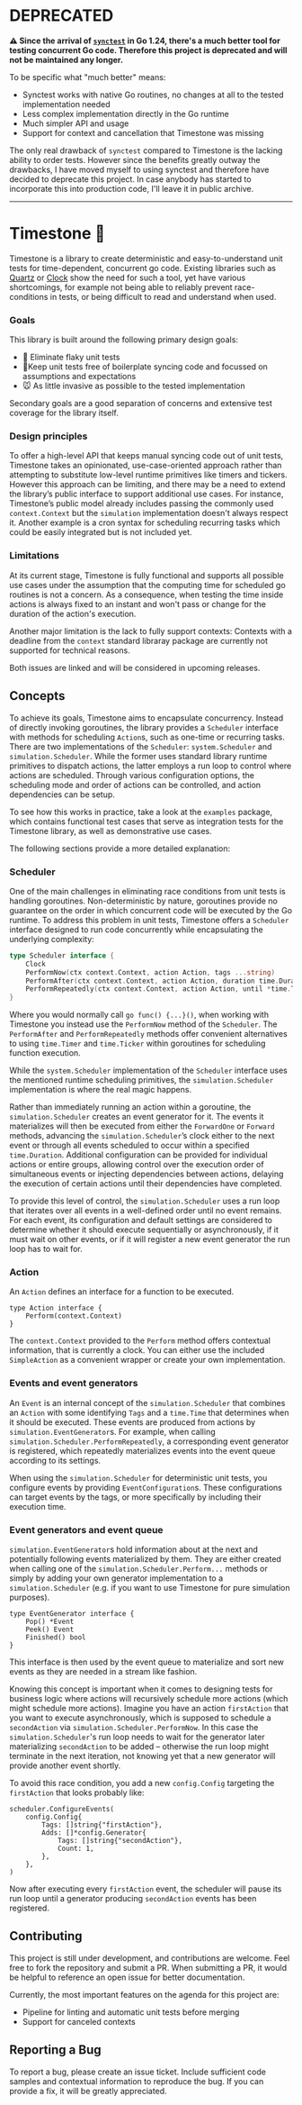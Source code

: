 # DEPRECATED

**⚠️ Since the arrival of [`synctest`](https://go.dev/blog/synctest) in Go 1.24, there's a much better tool for testing 
concurrent Go code. Therefore this project is deprecated and will not be maintained any longer.**

To be specific what "much better" means:

- Synctest works with native Go routines, no changes at all to the tested implementation needed
- Less complex implementation directly in the Go runtime
- Much simpler API and usage
- Support for context and cancellation that Timestone was missing

The only real drawback of `synctest` compared to Timestone is the lacking ability to order tests. However since the benefits greatly
outway the drawbacks, I have moved myself to using synctest and therefore have decided to deprecate this project. In case
anybody has started to incorporate this into production code, I'll leave it in public archive.

---

# Timestone 🗿

Timestone is a library to create deterministic and easy-to-understand unit tests for time-dependent, concurrent go 
code. Existing libraries such as [Quartz](https://github.com/coder/quartz) or [Clock](https://github.com/benbjohnson/clock)
show the need for such a tool, yet have various shortcomings, for example not being able to reliably prevent race-conditions 
in tests, or being difficult to read and understand when used.

### Goals

This library is built around the following primary design goals:

- 🤌 Eliminate flaky unit tests
- 🧹Keep unit tests free of boilerplate syncing code and focussed on assumptions and expectations
- 🐭 As little invasive as possible to the tested implementation

Secondary goals are a good separation of concerns and extensive test coverage for the library itself.

### Design principles

To offer a high-level API that keeps manual syncing code out of unit tests, Timestone takes an opinionated, 
use-case-oriented approach rather than attempting to substitute low-level runtime primitives like timers and tickers. 
However this approach can be limiting, and there may be a need to extend the library’s public interface to support 
additional use cases. For instance, Timestone’s public model already includes passing the commonly used 
`context.Context` but the `simulation` implementation doesn't always respect it. Another example is a cron syntax for 
scheduling recurring tasks which could be easily integrated but is not included yet.

### Limitations

At its current stage, Timestone is fully functional and supports all possible use cases under the assumption that the
computing time for scheduled go routines is not a concern. As a consequence, when testing the time inside actions is
always fixed to an instant and won't pass or change for the duration of the action's execution.

Another major limitation is the lack to fully support contexts: Contexts with a deadline from the `context` standard
libraray package are currently not supported for technical reasons.

Both issues are linked and will be considered in upcoming releases.

## Concepts

To achieve its goals, Timestone aims to encapsulate concurrency. Instead of directly invoking goroutines, the library 
provides a `Scheduler` interface with methods for scheduling `Action`s, such as one-time or recurring tasks. There are 
two implementations of the `Scheduler`: `system.Scheduler` and `simulation.Scheduler`. While the former uses standard 
library runtime primitives to dispatch actions, the latter employs a run loop to control where actions are scheduled. 
Through various configuration options, the scheduling mode and order of actions can be controlled, and action 
dependencies can be setup.

To see how this works in practice, take a look at the `examples` package, which contains functional test cases that 
serve as integration tests for the Timestone library, as well as demonstrative use cases.

The following sections provide a more detailed explanation:

### Scheduler

One of the main challenges in eliminating race conditions from unit tests is handling goroutines. Non-deterministic by 
nature, goroutines provide no guarantee on the order in which concurrent code will be executed by the Go runtime. To 
address this problem in unit tests, Timestone offers a `Scheduler` interface designed to run code concurrently while 
encapsulating the underlying complexity:

```go
type Scheduler interface {
    Clock
    PerformNow(ctx context.Context, action Action, tags ...string)
    PerformAfter(ctx context.Context, action Action, duration time.Duration, tags ...string)
    PerformRepeatedly(ctx context.Context, action Action, until *time.Time, interval time.Duration, tags ...string)
}
```

Where you would normally call `go func() {...}()`, when working with Timestone you instead use the `PerformNow` method 
of the `Scheduler`. The `PerformAfter` and `PerformRepeatedly` methods offer convenient alternatives to using 
`time.Timer` and `time.Ticker` within goroutines for scheduling function execution.

While the `system.Scheduler` implementation of the `Scheduler` interface uses the mentioned runtime scheduling 
primitives, the `simulation.Scheduler` implementation is where the real magic happens.

Rather than immediately running an action within a goroutine, the `simulation.Scheduler` creates an event generator for 
it. The events it materializes will then be executed from either the `ForwardOne` or `Forward` methods, advancing the 
`simulation.Scheduler`’s clock either to the next event or through all events scheduled to occur within a specified 
`time.Duration`. Additional configuration can be provided for individual actions or entire groups, allowing control over 
the execution order of simultaneous events or injecting dependencies between actions, delaying the execution of certain 
actions until their dependencies have completed.

To provide this level of control, the `simulation.Scheduler` uses a run loop that iterates over all events in a 
well-defined order until no event remains. For each event, its configuration and default settings are considered to 
determine whether it should execute sequentially or asynchronously, if it must wait on other events, or if it will 
register a new event generator the run loop has to wait for.

### Action

An `Action` defines an interface for a function to be executed.

```golang
type Action interface {
    Perform(context.Context)
}
```

The `context.Context` provided to the `Perform` method offers contextual information, that is currently a clock. You can 
either use the included `SimpleAction` as a convenient wrapper or create your own implementation.

### Events and event generators

An `Event` is an internal concept of the `simulation.Scheduler` that combines an `Action` with some identifying `Tags` 
and a `time.Time` that determines when it should be executed. These events are produced from actions by 
`simulation.EventGenerator`s. For example, when calling `simulation.Scheduler.PerformRepeatedly`, a corresponding event 
generator is registered, which repeatedly materializes events into the event queue according to its settings.

When using the `simulation.Scheduler` for deterministic unit tests, you configure events by providing 
`EventConfiguration`s. These configurations can target events by the tags, or more specifically by including their 
 execution time.

### Event generators and event queue

`simulation.EventGenerator`s hold information about at the next and potentially following events materialized by them. 
They are either created when calling one of the `simulation.Scheduler.Perform...` methods or simply by adding 
your own generator implementation to a `simulation.Scheduler` (e.g. if you want to use Timestone for pure simulation 
purposes).

```golang
type EventGenerator interface {
    Pop() *Event
    Peek() Event
    Finished() bool
}
```

This interface is then used by the event queue to materialize and sort new events as they are needed in a stream like
fashion.

Knowing this concept is important when it comes to designing tests for business logic where actions will recursively 
schedule more actions (which might schedule more actions). Imagine you have an action `firstAction` that you want to 
execute asynchronously, which is supposed to schedule a `secondAction` via `simulation.Scheduler.PerformNow`. 
In this case the `simulation.Scheduler`'s run loop needs to wait for the generator later materializing 
`secondAction` to be added – otherwise the run loop might terminate in the next iteration, not knowing yet that a new 
generator will provide another event shortly.

To avoid this race condition, you add a new `config.Config` targeting the `firstAction` that looks probably 
like:

```golang
scheduler.ConfigureEvents(
    config.Config{
        Tags: []string{"firstAction"},
        Adds: []*config.Generator{
            Tags: []string{"secondAction"},
            Count: 1,
        },
    },
)
```

Now after executing every `firstAction` event, the scheduler will pause its run loop until a generator producing 
`secondAction` events has been registered.

## Contributing

This project is still under development, and contributions are welcome. Feel free to fork the repository and submit a PR. 
When submitting a PR, it would be helpful to reference an open issue for better documentation.

Currently, the most important features on the agenda for this project are:
- Pipeline for linting and automatic unit tests before merging
- Support for canceled contexts

## Reporting a Bug

To report a bug, please create an issue ticket. Include sufficient code samples and contextual information to reproduce 
the bug. If you can provide a fix, it will be greatly appreciated.



